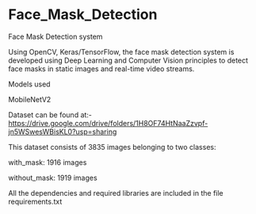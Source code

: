 # Face_Mask_Detection
Face Mask Detection system

Using OpenCV, Keras/TensorFlow, the face mask detection system is developed using Deep Learning and Computer Vision principles to detect face masks in static images and real-time video streams.

Models used

MobileNetV2

Dataset can be found at:- https://drive.google.com/drive/folders/1H8OF74HtNaaZzvpf-jn5WSwesWBisKL0?usp=sharing

This dataset consists of 3835 images belonging to two classes:

with_mask: 1916 images

without_mask: 1919 images

All the dependencies and required libraries are included in the file requirements.txt

